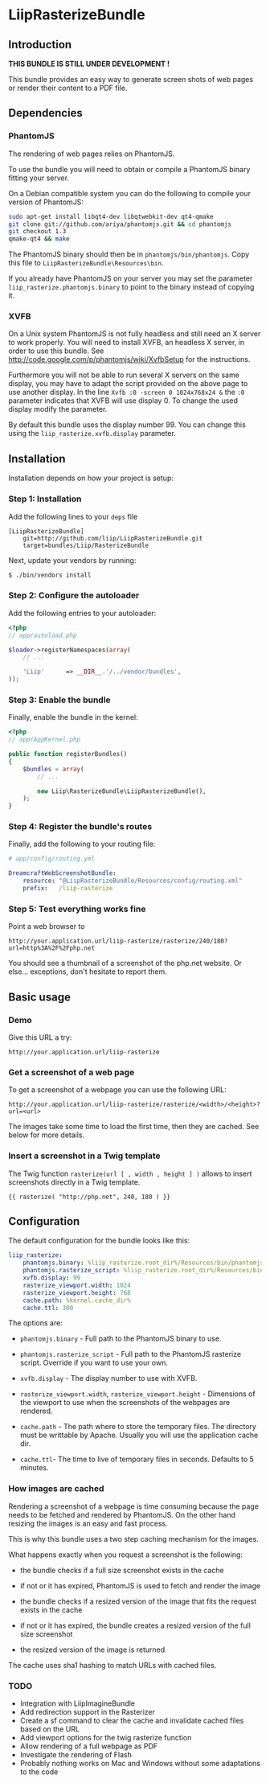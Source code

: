 # LiipRasterizeBundle

## Introduction

**THIS BUNDLE IS STILL UNDER DEVELOPMENT !**

This bundle provides an easy way to generate screen shots of web pages or render their content
to a PDF file.

## Dependencies

### PhantomJS

The rendering of web pages relies on PhantomJS.

To use the bundle you will need to obtain or compile a PhantomJS binary fitting your server.

On a Debian compatible system you can do the following to compile your version of PhantomJS:

``` bash
sudo apt-get install libqt4-dev libqtwebkit-dev qt4-qmake
git clone git://github.com/ariya/phantomjs.git && cd phantomjs
git checkout 1.3
qmake-qt4 && make
```

The PhantomJS binary should then be in `phantomjs/bin/phantomjs`. Copy this file to
`LiipRasterizeBundle\Resources\bin`.

If you already have PhantomJS on your server you may set the parameter
`liip_rasterize.phantomjs.binary` to point to the binary instead of copying
it.

### XVFB

On a Unix system PhantomJS is not fully headless and still need an X server to work
properly. You will need to install XVFB, an headless X server, in order to use this
bundle. See http://code.google.com/p/phantomjs/wiki/XvfbSetup for the instructions.

Furthermore you will not be able to run several X servers on the same display, you may
have to adapt the script provided on the above page to use another display. In the line
`Xvfb :0 -screen 0 1024x768x24 &` the `:0` parameter indicates that XVFB will use
display 0. To change the used display modify the parameter.

By default this bundle uses the display number 99. You can change this using the
`liip_rasterize.xvfb.display` parameter.

## Installation

Installation depends on how your project is setup:

### Step 1: Installation

Add the following lines to your ``deps`` file

```
[LiipRasterizeBundle]
    git=http://github.com/liip/LiipRasterizeBundle.git
    target=bundles/Liip/RasterizeBundle
```

Next, update your vendors by running:

``` bash
$ ./bin/vendors install
```

### Step 2: Configure the autoloader

Add the following entries to your autoloader:

``` php
<?php
// app/autoload.php

$loader->registerNamespaces(array(
    // ...

    'Liip'      => __DIR__.'/../vendor/bundles',
));
```

### Step 3: Enable the bundle

Finally, enable the bundle in the kernel:

``` php
<?php
// app/AppKernel.php

public function registerBundles()
{
    $bundles = array(
        // ...

        new Liip\RasterizeBundle\LiipRasterizeBundle(),
    );
}
```

### Step 4: Register the bundle's routes

Finally, add the following to your routing file:

``` yaml
# app/config/routing.yml

DreamcraftWebScreenshotBundle:
    resource: "@LiipRasterizeBundle/Resources/config/routing.xml"
    prefix:   /liip-rasterize
```

### Step 5: Test everything works fine

Point a web browser to

    http://your.application.url/liip-rasterize/rasterize/240/180?url=http%3A%2F%2Fphp.net

You should see a thumbnail of a screenshot of the php.net website. Or else... exceptions,
don't hesitate to report them.

## Basic usage

### Demo

Give this URL a try:

    http://your.application.url/liip-rasterize


### Get a screenshot of a web page

To get a screenshot of a webpage you can use the following URL:

    http://your.application.url/liip-rasterize/rasterize/<width>/<height>?url=<url>

The images take some time to load the first time, then they are cached. See below for more details.


### Insert a screenshot in a Twig template

The Twig function `rasterize(url [ , width , height ] )` allows to insert screenshots directly
in a Twig template.

```
{{ rasterize( "http://php.net", 240, 180 ) }}
```

## Configuration

The default configuration for the bundle looks like this:

``` yaml
liip_rasterize:
    phantomjs.binary: %liip_rasterize.root_dir%/Resources/bin/phantomjs
    phantomjs.rasterize_script: %liip_rasterize.root_dir%/Resources/bin/rasterize.js
    xvfb.display: 99
    rasterize_viewport.width: 1024
    rasterize_viewport.height: 768
    cache.path: %kernel.cache_dir%
    cache.ttl: 300
```

The options are:

 - `phantomjs.binary` - Full path to the PhantomJS binary to use.

 - `phantomjs.rasterize_script` - Full path to the PhantomJS rasterize script. Override if
    you want to use your own.

 - `xvfb.display` - The display number to use with XVFB.

 - `rasterize_viewport.width`, `rasterize_viewport.height` - Dimensions of the viewport to
    use when the screenshots of the webpages are rendered.

 - `cache.path` - The path where to store the temporary files. The directory must be
    writtable by Apache. Usually you will use the application cache dir.

 - `cache.ttl`- The time to live of temporary files in seconds. Defaults to 5 minutes.


### How images are cached

Rendering a screenshot of a webpage is time consuming because the page needs to be fetched and
rendered by PhantomJS. On the other hand resizing the images is an easy and fast process.

This is why this bundle uses a two step caching mechanism for the images.

What happens exactly when you request a screenshot is the following:

 - the bundle checks if a full size screenshot exists in the cache

 - if not or it has expired, PhantomJS is used to fetch and render the image

 - the bundle checks if a resized version of the image that fits the request exists in the cache

 - if not or it has expired, the bundle creates a resized version of the full size screenshot

 - the resized version of the image is returned


The cache uses sha1 hashing to match URLs with cached files.


### TODO

 - Integration with LiipImagineBundle
 - Add redirection support in the Rasterizer
 - Create a sf command to clear the cache and invalidate cached files based on the URL
 - Add viewport options for the twig rasterize function
 - Allow rendering of a full webpage as PDF
 - Investigate the rendering of Flash
 - Probably nothing works on Mac and Windows without some adaptations to the code
